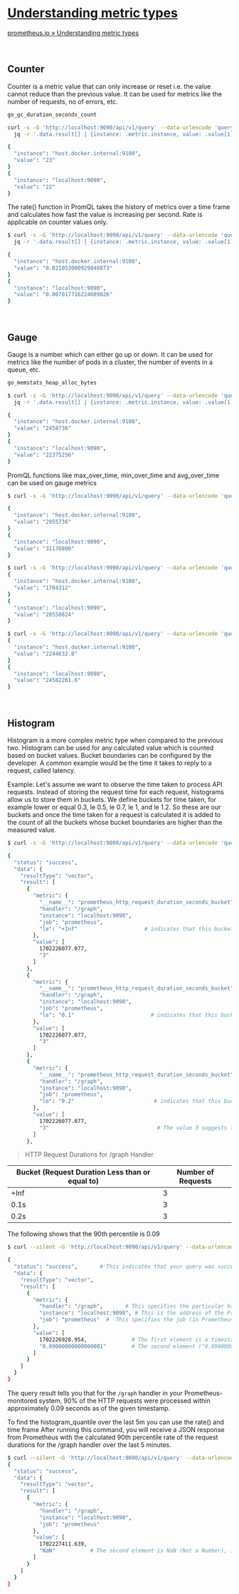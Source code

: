 # [Understanding metric types](https://prometheus.io/docs/tutorials/understanding_metric_types/)

[prometheus.io » Understanding metric types](https://prometheus.io/docs/tutorials/understanding_metric_types/)

<br>

## Counter

Counter is a metric value that can only increase or reset i.e. the value cannot reduce than the previous value. It can be used for metrics like the number of requests, no of errors, etc.

```bash
go_gc_duration_seconds_count
```

```bash
curl -s -G 'http://localhost:9090/api/v1/query' --data-urlencode 'query=go_gc_duration_seconds_count' | \
  jq -r '.data.result[] | {instance: .metric.instance, value: .value[1]}'

{
  "instance": "host.docker.internal:9100",
  "value": "23"
}
{
  "instance": "localhost:9090",
  "value": "22"
}
```

The rate() function in PromQL takes the history of metrics over a time frame and calculates how fast the value is increasing per second. Rate is applicable on counter values only.

```bash
$ curl -s -G 'http://localhost:9090/api/v1/query' --data-urlencode 'query=rate(go_gc_duration_seconds_count[5m])' | \
  jq -r '.data.result[] | {instance: .metric.instance, value: .value[1]}'

{
  "instance": "host.docker.internal:9100",
  "value": "0.021053000929840873"
}
{
  "instance": "localhost:9090",
  "value": "0.007017716224609026"
}
```

<br>

## Gauge

Gauge is a number which can either go up or down. It can be used for metrics like the number of pods in a cluster, the number of events in a queue, etc.

```bash
go_memstats_heap_alloc_bytes
```

```bash
$ curl -s -G 'http://localhost:9090/api/v1/query' --data-urlencode 'query=go_memstats_heap_alloc_bytes' | \
  jq -r '.data.result[] | {instance: .metric.instance, value: .value[1]}'

{
  "instance": "host.docker.internal:9100",
  "value": "2458736"
}
{
  "instance": "localhost:9090",
  "value": "22375256"
}
```

PromQL functions like max_over_time, min_over_time and avg_over_time can be used on gauge metrics

```bash
$ curl -s -G 'http://localhost:9090/api/v1/query' --data-urlencode 'query=max_over_time(go_memstats_heap_alloc_bytes[5m])' | jq -r '.data.result[] | {instance: .metric.instance, value: .value[1]}'

{
  "instance": "host.docker.internal:9100",
  "value": "2955736"
}
{
  "instance": "localhost:9090",
  "value": "31170800"
}
```

```bash
$ curl -s -G 'http://localhost:9090/api/v1/query' --data-urlencode 'query=min_over_time(go_memstats_heap_alloc_bytes[5m])' | jq -r '.data.result[] | {instance: .metric.instance, value: .value[1]}'
{
  "instance": "host.docker.internal:9100",
  "value": "1704312"
}
{
  "instance": "localhost:9090",
  "value": "20550824"
}
```

```bash
$ curl -s -G 'http://localhost:9090/api/v1/query' --data-urlencode 'query=avg_over_time(go_memstats_heap_alloc_bytes[5m])' | jq -r '.data.result[] | {instance: .metric.instance, value: .value[1]}'
{
  "instance": "host.docker.internal:9100",
  "value": "2244632.8"
}
{
  "instance": "localhost:9090",
  "value": "24582261.6"
}
```

<br>

## Histogram

Histogram is a more complex metric type when compared to the previous two. Histogram can be used for any calculated value which is counted based on bucket values. Bucket boundaries can be configured by the developer. A common example would be the time it takes to reply to a request, called latency.

Example: Let's assume we want to observe the time taken to process API requests. Instead of storing the request time for each request, histograms allow us to store them in buckets. We define buckets for time taken, for example lower or equal 0.3, le 0.5, le 0.7, le 1, and le 1.2. So these are our buckets and once the time taken for a request is calculated it is added to the count of all the buckets whose bucket boundaries are higher than the measured value.

```bash
$ curl -s -G 'http://localhost:9090/api/v1/query' --data-urlencode 'query=prometheus_http_request_duration_seconds_bucket{handler="/graph"}' | jq

{
  "status": "success",
  "data": {
    "resultType": "vector",
    "result": [
      {
        "metric": {
          "__name__": "prometheus_http_request_duration_seconds_bucket",
          "handler": "/graph",
          "instance": "localhost:9090",
          "job": "prometheus",
          "le": "+Inf"                     # indicates that this bucket includes all request durations. There is no upper limit to the durations captured in this bucket.
        },
        "value": [
          1702226077.077,
          "3"
        ]
      },
      {
        "metric": {
          "__name__": "prometheus_http_request_duration_seconds_bucket",
          "handler": "/graph",
          "instance": "localhost:9090",
          "job": "prometheus",
          "le": "0.1"                        # indicates that this bucket includes HTTP request durations that are less than or equal to 0.1 seconds.
        },
        "value": [
          1702226077.077,
          "3"
        ]
      },
      {
        "metric": {
          "__name__": "prometheus_http_request_duration_seconds_bucket",
          "handler": "/graph",
          "instance": "localhost:9090",
          "job": "prometheus",
          "le": "0.2"                         # indicates that this bucket includes HTTP request durations that are less than or equal to 0.2 seconds.
        },
        "value": [
          1702226077.077,
          "3"                                  # The value 3 suggests that there have been 3 HTTP requests for the /graph handler that had a duration of 0.2 seconds or less, up to the timestamp 1702226077.077.
        ]
      },
```

> HTTP Request Durations for /graph Handler

| Bucket (Request Duration Less than or equal to) | Number of Requests |
|-------------------------------------------------|--------------------|
| +Inf                                            | 3                  |
| 0.1s                                            | 3                  |
| 0.2s                                            | 3                  |

The following shows that the 90th percentile is 0.09

```bash
$ curl --silent -G 'http://localhost:9090/api/v1/query' --data-urlencode 'query=histogram_quantile(0.9, prometheus_http_request_duration_seconds_bucket{handler="/graph"})' | jq

{
  "status": "success",       # This indicates that your query was successfully processed by the Prometheus server.
  "data": {
    "resultType": "vector",
    "result": [
      {
        "metric": {
          "handler": "/graph",       # This specifies the particular handler for which the data is relevant.
          "instance": "localhost:9090", # This is the address of the Prometheus instance from which the metric is collected.
          "job": "prometheus"  #  This specifies the job (in Prometheus terms) that generated the metric.
        },
        "value": [
          1702226928.954,              # The first element is a timestamp (1702226928.954), represented in Unix time format.
          "0.09000000000000001"        # The second element ("0.09000000000000001") represents the calculated value for the 90th percentile of the HTTP request durations for the /graph handler. In this case, it means that 90% of the HTTP requests to the /graph handler were completed in 0.09 seconds or less.
        ]
      }
    ]
  }
}
```

The query result tells you that for the `/graph` handler in your Prometheus-monitored system, 90% of the HTTP requests were processed within approximately 0.09 seconds as of the given timestamp.

To find the histogram_quantile over the last 5m you can use the rate() and time frame
After running this command, you will receive a JSON response from Prometheus with the calculated 90th percentile rate of the request durations for the /graph handler over the last 5 minutes.

```bash
$ curl --silent -G 'http://localhost:9090/api/v1/query' --data-urlencode 'query=histogram_quantile(0.9, rate(prometheus_http_request_duration_seconds_bucket{handler="/graph"}[5m]))' | jq
{
  "status": "success",
  "data": {
    "resultType": "vector",
    "result": [
      {
        "metric": {
          "handler": "/graph",
          "instance": "localhost:9090",
          "job": "prometheus"
        },
        "value": [
          1702227411.639,
          "NaN"           # The second element is NaN (Not a Number), indicating that the 90th percentile of the rate of request durations could not be calculated for the specified interval and conditions.
        ]
      }
    ]
  }
}
```
